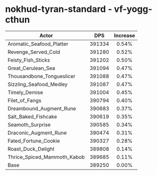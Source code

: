 # nokhud-tyran-standard - vf-yogg-cthun
| Actor | DPS | Increase |
|---|:---:|:---:|
|Aromatic_Seafood_Platter|391334|0.54%|
|Revenge_Served_Cold|391280|0.52%|
|Feisty_Fish_Sticks|391202|0.50%|
|Great_Cerulean_Sea|391094|0.47%|
|Thousandbone_Tongueslicer|391088|0.47%|
|Sizzling_Seafood_Medley|391087|0.47%|
|Timely_Demise|391004|0.45%|
|Filet_of_Fangs|390794|0.40%|
|Dreambound_Augment_Rune|390683|0.37%|
|Salt_Baked_Fishcake|390619|0.35%|
|Seamoth_Surprise|390585|0.34%|
|Draconic_Augment_Rune|390474|0.31%|
|Fated_Fortune_Cookie|390327|0.28%|
|Roast_Duck_Delight|389808|0.14%|
|Thrice_Spiced_Mammoth_Kabob|389685|0.11%|
|Base|389250|0.00%|
